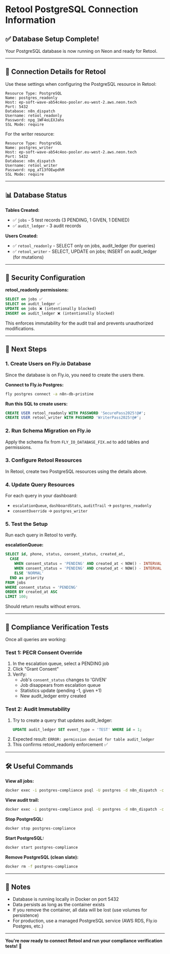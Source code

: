 # Retool PostgreSQL Connection Information

## ✅ Database Setup Complete!

Your PostgreSQL database is now running on Neon and ready for Retool.

---

## 🔌 Connection Details for Retool

Use these settings when configuring the PostgreSQL resource in Retool:

```
Resource Type: PostgreSQL
Name: postgres_readonly
Host: ep-soft-wave-ab54c4oo-pooler.eu-west-2.aws.neon.tech
Port: 5432
Database: n8n_dispatch
Username: retool_readonly
Password: npg_1WF4oLEXJahs
SSL Mode: require
```

For the writer resource:
```
Resource Type: PostgreSQL
Name: postgres_writer
Host: ep-soft-wave-ab54c4oo-pooler.eu-west-2.aws.neon.tech
Port: 5432
Database: n8n_dispatch
Username: retool_writer
Password: npg_aT13fOEwpdhM
SSL Mode: require
```

---

## 📊 Database Status

**Tables Created:**
- ✅ `jobs` - 5 test records (3 PENDING, 1 GIVEN, 1 DENIED)
- ✅ `audit_ledger` - 3 audit records

**Users Created:**
- ✅ `retool_readonly` - SELECT only on jobs, audit_ledger (for queries)
- ✅ `retool_writer` - SELECT, UPDATE on jobs; INSERT on audit_ledger (for mutations)

---

## 🔐 Security Configuration

**retool_readonly permissions:**
```sql
SELECT on jobs ✅
SELECT on audit_ledger ✅
UPDATE on jobs ❌ (intentionally blocked)
INSERT on audit_ledger ❌ (intentionally blocked)
```

This enforces immutability for the audit trail and prevents unauthorized modifications.

---

## 🚀 Next Steps

### 1. Create Users on Fly.io Database
Since the database is on Fly.io, you need to create the users there.

**Connect to Fly.io Postgres:**
```bash
fly postgres connect -a n8n-db-pristine
```

**Run this SQL to create users:**
```sql
CREATE USER retool_readonly WITH PASSWORD 'SecurePass2025!@#';
CREATE USER retool_writer WITH PASSWORD 'WriterPass2025!@#';
```

### 2. Run Schema Migration on Fly.io
Apply the schema fix from `FLY_IO_DATABASE_FIX.md` to add tables and permissions.

### 3. Configure Retool Resources
In Retool, create two PostgreSQL resources using the details above.

### 4. Update Query Resources
For each query in your dashboard:
- `escalationQueue`, `dashboardStats`, `auditTrail` → `postgres_readonly`
- `consentOverride` → `postgres_writer`

### 5. Test the Setup
Run each query in Retool to verify.

**escalationQueue:**
```sql
SELECT id, phone, status, consent_status, created_at,
  CASE 
    WHEN consent_status = 'PENDING' AND created_at < NOW() - INTERVAL '48 hours' THEN 'CRITICAL'
    WHEN consent_status = 'PENDING' AND created_at < NOW() - INTERVAL '24 hours' THEN 'HIGH'
    ELSE 'NORMAL'
  END as priority
FROM jobs
WHERE consent_status = 'PENDING'
ORDER BY created_at ASC
LIMIT 100;
```

Should return results without errors.

---

## 🧪 Compliance Verification Tests

Once all queries are working:

### Test 1: PECR Consent Override
1. In the escalation queue, select a PENDING job
2. Click "Grant Consent"
3. Verify:
   - Job's `consent_status` changes to 'GIVEN'
   - Job disappears from escalation queue
   - Statistics update (pending -1, given +1)
   - New audit_ledger entry created

### Test 2: Audit Immutability
1. Try to create a query that updates audit_ledger:
   ```sql
   UPDATE audit_ledger SET event_type = 'TEST' WHERE id = 1;
   ```
2. Expected result: `ERROR: permission denied for table audit_ledger`
3. This confirms retool_readonly enforcement ✅

---

## 🛠️ Useful Commands

**View all jobs:**
```bash
docker exec -i postgres-compliance psql -U postgres -d n8n_dispatch -c "SELECT * FROM jobs;"
```

**View audit trail:**
```bash
docker exec -i postgres-compliance psql -U postgres -d n8n_dispatch -c "SELECT * FROM audit_ledger ORDER BY created_at DESC;"
```

**Stop PostgreSQL:**
```bash
docker stop postgres-compliance
```

**Start PostgreSQL:**
```bash
docker start postgres-compliance
```

**Remove PostgreSQL (clean slate):**
```bash
docker rm -f postgres-compliance
```

---

## 📝 Notes

- Database is running locally in Docker on port 5432
- Data persists as long as the container exists
- If you remove the container, all data will be lost (use volumes for persistence)
- For production, use a managed PostgreSQL service (AWS RDS, Fly.io Postgres, etc.)

---

**You're now ready to connect Retool and run your compliance verification tests!** 🎉

